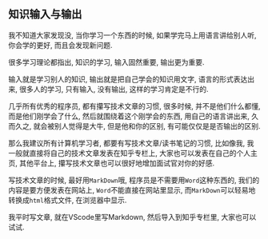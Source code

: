 ## 知识输入与输出

我不知道大家发现没, 当你学习一个东西的时候, 如果学完马上用语言讲给别人听, 你会学的更好, 而且会发现新问题.

很多学习理论都指出, 知识的学习, 输入固然重要, 输出更为重要.

输入就是学习别人的知识, 输出就是把自己学会的知识用文字, 语言的形式表达出来, 很多人的学习, 只有输入, 没有输出, 这样的学习肯定是不行的.

几乎所有优秀的程序员, 都有攥写技术文章的习惯, 很多时候, 并不是他们什么都懂, 而是他们刚学会了什么, 然后就围绕着这个刚学会的东西, 用自己的语言讲出来, 久而久之, 就会被别人觉得是大牛, 但是他和你的区别, 有可能仅仅是是否输出的区别.

那么我建议所有计算机学习者, 都要有写技术文章/读书笔记的习惯, 比如像我, 我一般就直接将自己的技术文章发表在知乎专栏上, 大家也可以发表在自己的个人主页, 其他平台上, 攥写技术文章也可以很好地增加面试官对你的好感.

写技术文章的时候, 最好用`MarkDown`哦, 程序员是不需要用`Word`这种东西的, 我们的内容是要方便发表在网站上, `Word`不能直接在网站里显示, 而`MarkDown`可以轻易地转换成`html`格式文件, 在浏览器中显示.

我平时写文章, 就在VScode里写Markdown, 然后导入到知乎专栏里, 大家也可以试试.